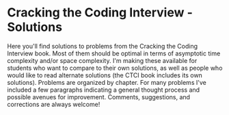 # Cracking the Coding Interview - Solutions

Here you'll find solutions to problems from the Cracking the Coding Interview book.  Most of them should be optimal in terms of asymptotic time complexity and/or space complexity.  I'm making these available for students who want to compare to their own solutions, as well as people who would like to read alternate solutions (the CTCI book includes its own solutions).  Problems are organized by chapter.  For many problems I've included a few paragraphs indicating a general thought process and possible avenues for improvement.  Comments, suggestions, and corrections are always welcome!

